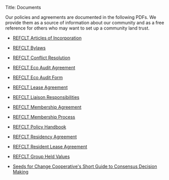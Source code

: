 Title: Documents

Our policies and agreements are documented in the following PDFs. We provide them as a source of information about our community and as a free reference for others who may want to set up a community land trust.

* [REFCLT Articles of Incorporation]({filename}docs/REFCLT_articles_of_incorporation.pdf)
* [REFCLT Bylaws]({filename}docs/REFCLT_bylaws.pdf)
* [REFCLT Conflict Resolution]({filename}docs/REFCLT_conflict_resolution.pdf)
* [REFCLT Eco Audit Agreement]({filename}docs/REFCLT_eco_audit_agreement.pdf)
* [REFCLT Eco Audit Form]({filename}docs/REFCLT_eco_audit_form.pdf)
* [REFCLT Lease Agreement]({filename}docs/REFCLT_lease_agreement.pdf)
* [REFCLT Liaison Responsibilities]({filename}docs/REFCLT_liaison_responsibilities.pdf)
* [REFCLT Membership Agreement]({filename}docs/REFCLT_membership_agreement.pdf)
* [REFCLT Membership Process]({filename}docs/REFCLT_membership_process.pdf)
* [REFCLT Policy Handbook]({filename}docs/REFCLT_policy_handbook.pdf)
* [REFCLT Residency Agreement]({filename}docs/REFCLT_residency_agreement.pdf)
* [REFCLT Resident Lease Agreement]({filename}docs/REFCLT_resident_lease_agreement.pdf)
* [REFCLT Group Held Values]({filename}docs/REFCLT_group_held_values.pdf)

* [Seeds for Change Cooperative's Short Guide to Consensus Decision Making](https://www.seedsforchange.org.uk/shortconsensus)


